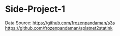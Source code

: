 # Side-Project-1
Data Source:
https://github.com/frozenpandaman/s3s
https://github.com/frozenpandaman/splatnet2statink
